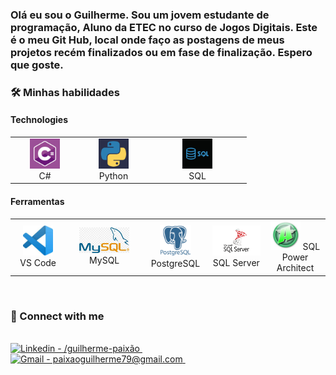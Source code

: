 <p><h3>Olá eu sou o Guilherme. Sou um jovem estudante de programação, 
  Aluno da ETEC no curso de Jogos Digitais.
  Este é o meu Git Hub, local onde faço as postagens de meus projetos recém finalizados ou em fase de finalização. Espero que goste.

<h3>🛠 Minhas habilidades </h3>
<!-- ****************** Tecnologies ****************** -->

<h4>Technologies</h4>
<table>
  <tr>
    <td align="center" width="96">
        <img src="./img/C.jpg" height="48" title="C#"/>
      <br>C#
    </td>
    <td align="center" width="96">
        <img src="./img/python.jpg"  height="48" alt="Python" />
      <br>Python
    </td>
    <td align="center" width="144">
        <img src="./img/SQL.jpg" height="48" title="SQL" />
      <br>SQL
    </td>
   </table>
<h4>Ferramentas</h4>
<table>
  <tr>
    <td align="center" width="96">
        <div href="">
            <img src="./img/StudioCode.jpg" height="48" alt="Visual Studio Code" />
        </div>
      VS Code
    </td>
    <td align="center" width="144">
          <img src="./img/MySQL.jpg" width="80"  alt="MySQL" />
      MySQL
    </td>
    <td align="center" width="96">
          <img src="./img/Postgre.png" height="50" alt="PostgreSQL" />
      PostgreSQL
    </td>
    <td align="center" width="96">
          <img src="./img/Server.png" height="48" alt="SQL Server" />
      SQL Server
    </td>
     <td align="center" width="96">
          <img src="./img/PowerArc.jpg" height="48" alt="SQL Power Architect" />
      SQL Power Architect
    </td>
  </tr>
</table>

    
  </tr>
</table><br>
<h3> 🔗 Connect with me </h3> <br>
<a href=https://www.linkedin.com/in/guilherme-paix%C3%A3o- target="_blank">
    <img height="25" src="https://img.shields.io/badge/Guilherme_Paixao-0077B5?style=flat&logo=linkedin&logoColor=white" alt="Linkedin - /guilherme-paixão"/>
</a>&ensp;&ensp;
<a href="mailto:paixaoguilherme79@gmail.com" target="_blank">
    <img height="25" src="https://img.shields.io/badge/paixaoguilherme79@gmail.com-D14836?style=flat&logo=gmail&logoColor=white" alt="Gmail - paixaoguilherme79@gmail.com"/>
</a>&ensp;&ensp;



